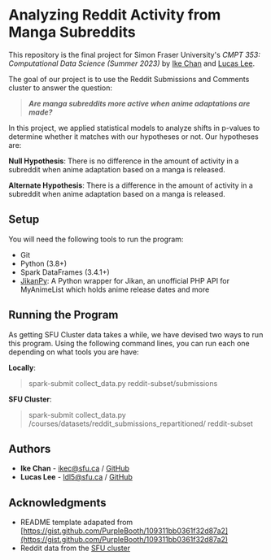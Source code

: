 # Analyzing Reddit Activity from Manga Subreddits

This repository is the final project for Simon Fraser University's *CMPT 353: Computational Data Science (Summer 2023)* by [Ike Chan](#authors) and [Lucas Lee](#authors).

The goal of our project is to use the Reddit Submissions and Comments cluster to answer the question:

> ***Are manga subreddits more active when anime adaptations are made?***

In this project, we applied statistical models to analyze shifts in p-values to determine whether it matches with our hypotheses or not. Our hypotheses are:

**Null Hypothesis**: There is no difference in the amount of activity in a subreddit when anime adaptation based on a manga is released.

**Alternate Hypothesis**: There is a difference in the amount of activity in a subreddit when anime adaptation based on a manga is released.

## Setup

You will need the following tools to run the program:

- Git
- Python (3.8+)
- Spark DataFrames (3.4.1+)
- [JikanPy](https://github.com/abhinavk99/jikanpy): A Python wrapper for Jikan, an unofficial PHP API for MyAnimeList which holds anime release dates and more

## Running the Program

As getting SFU Cluster data takes a while, we have devised two ways to run this program. Using the following command lines, you can run each one depending on what tools you are have:

**Locally**:

> spark-submit collect_data.py reddit-subset/submissions

**SFU Cluster**:

> spark-submit collect_data.py /courses/datasets/reddit_submissions_repartitioned/ reddit-subset

## Authors

- **Ike Chan** - [ikec@sfu.ca](mailto:ikec@sfu.ca) / [GitHub](https://github.com/Jack41784090)
- **Lucas Lee** - [ldl5@sfu.ca](mailto:ldl5@sfu.ca) / [GitHub](https://github.com/LucasDLee)

## Acknowledgments

- README template adapated from [https://gist.github.com/PurpleBooth/109311bb0361f32d87a2](https://gist.github.com/PurpleBooth/109311bb0361f32d87a2)
- Reddit data from the [SFU cluster](cluster.cs.sfu.ca)
